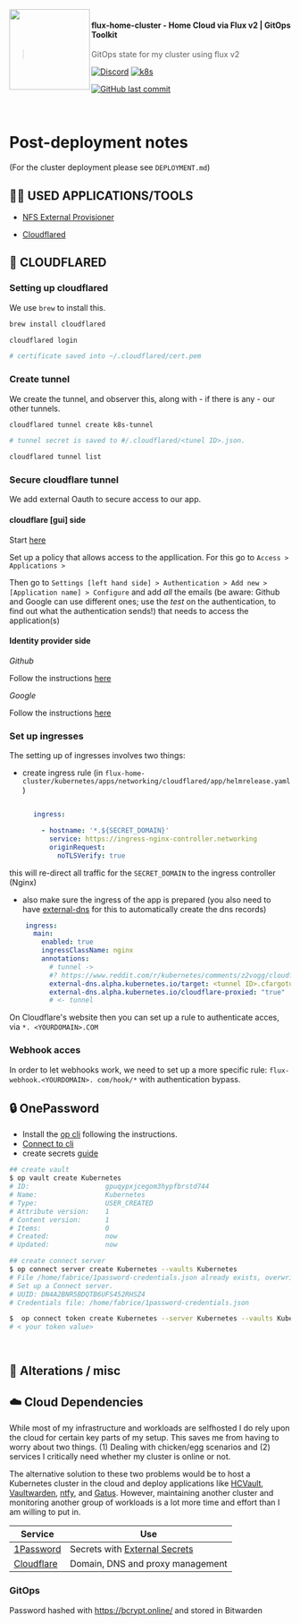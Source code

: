
<img src="https://avatars.githubusercontent.com/u/61287648" align="left" width="144px" height="144px"/>

#### flux-home-cluster - Home Cloud via Flux v2 | GitOps Toolkit
> GitOps state for my cluster using flux v2

[![Discord](https://img.shields.io/badge/discord-chat-7289DA.svg?maxAge=60&style=flat-square)](https://discord.gg/DNCynrJ)
[![k8s](https://img.shields.io/badge/k8s-v1.26.3-orange?style=flat-square)](https://k8s.io/)
<!-- [![talos](https://img.shields.io/badge/talos-v1.4.0-yellow?style=flat-square)](https://k8s.io/) -->
[![GitHub last commit](https://img.shields.io/github/last-commit/fabricesemti80/flux-home-cluster?style=flat-square)](https://github.com/fabricesemti80/flux-home-cluster/commits/master)

<br />

# Post-deployment notes

(For the cluster deployment please see `DEPLOYMENT.md`)

## 🧑‍💻 USED APPLICATIONS/TOOLS

- [NFS External Provisioner](https://github.com/kubernetes-sigs/nfs-subdir-external-provisioner)

- [Cloudflared](https://github.com/cloudflare/helm-charts)


## 🚀 CLOUDFLARED

### Setting up cloudflared


We use `brew` to install this.

```sh
brew install cloudflared

cloudflared login

# certificate saved into ~/.cloudflared/cert.pem
```


### Create tunnel

We create the tunnel, and observer this, along with - if there is any - our other tunnels.

```sh
cloudflared tunnel create k8s-tunnel

# tunnel secret is saved to #/.cloudflared/<tunel ID>.json.

cloudflared tunnel list
```

### Secure cloudflare tunnel

We add external Oauth to secure access to our app.

#### cloudflare [gui] side

Start [here](https://one.dash.cloudflare.com/1443fe12026b33d56dcc26a9deed0667/home)

Set up a policy that allows access to the appllication. For this go to `Access > Applications > `

Then go to `Settings [left hand side] > Authentication > Add new > [Application name] > Configure` and add *all* the emails
(be aware: Github and Google can use different ones; use the *test* on the authentication, to find out what the authentication sends!) that needs to access the application(s)

#### Identity provider side


_Github_

Follow the instructions [here](https://one.dash.cloudflare.com/1443fe12026b33d56dcc26a9deed0667/settings/authentication/idp/add/github)

_Google_

Follow the instructions [here](https://one.dash.cloudflare.com/1443fe12026b33d56dcc26a9deed0667/settings/authentication/idp/add/google)

### Set up ingresses

The setting up of ingresses involves two things:

- create ingress rule (in `flux-home-cluster/kubernetes/apps/networking/cloudflared/app/helmrelease.yaml`)

```yaml

      ingress:

        - hostname: '*.${SECRET_DOMAIN}'
          service: https://ingress-nginx-controller.networking
          originRequest:
            noTLSVerify: true
```

this will re-direct all traffic for the `SECRET_DOMAIN` to the ingress controller (Nginx)

- also make sure the ingress of the app is prepared (you also need to have [external-dns]() for this to automatically create the dns records)

```yaml
    ingress:
      main:
        enabled: true
        ingressClassName: nginx
        annotations:
          # tunnel ->
          #? https://www.reddit.com/r/kubernetes/comments/z2vogg/cloudflare_and_ingressnginx/
          external-dns.alpha.kubernetes.io/target: <tunnel ID>.cfargotunnel.com
          external-dns.alpha.kubernetes.io/cloudflare-proxied: "true"
          # <- tunnel
```

On Cloudflare's website then you can set up a rule to authenticate acces, via `*. <YOURDOMAIN>.COM`

### Webhook acces

In order to let webhooks work, we need to set up a more specific rule:
`flux-webhook.<YOURDOMAIN>. com/hook/*` with authentication bypass.

## 🔒 OnePassword

- Install the [op cli](https://developer.1password.com/docs/cli/get-started/#install) following the instructions.
- [Connect to cli](https://developer.1password.com/docs/cli/get-started/)
- create secrets [guide](https://external-secrets.io/v0.5.7/provider-1password-automation/#deploy-a-connect-server)

```sh
## create vault
$ op vault create Kubernetes
# ID:                   gpuqypxjcegom3hypfbrstd744
# Name:                 Kubernetes
# Type:                 USER_CREATED
# Attribute version:    1
# Content version:      1
# Items:                0
# Created:              now
# Updated:              now

## create connect server
$ op connect server create Kubernetes --vaults Kubernetes
# File /home/fabrice/1password-credentials.json already exists, overwrite it? [Y/n] y
# Set up a Connect server.
# UUID: DN4A2BNR5BDQTB6UFS452RHSZ4
# Credentials file: /home/fabrice/1password-credentials.json

$  op connect token create Kubernetes --server Kubernetes --vaults Kubernetes
# < your token value>




```

## 🔧 Alterations / misc

## ☁️ Cloud Dependencies

While most of my infrastructure and workloads are selfhosted I do rely upon the cloud for certain key parts of my setup. This saves me from having to worry about two things. (1) Dealing with chicken/egg scenarios and (2) services I critically need whether my cluster is online or not.

The alternative solution to these two problems would be to host a Kubernetes cluster in the cloud and deploy applications like [HCVault](https://www.vaultproject.io/), [Vaultwarden](https://github.com/dani-garcia/vaultwarden), [ntfy](https://ntfy.sh/), and [Gatus](https://gatus.io/). However, maintaining another cluster and monitoring another group of workloads is a lot more time and effort than I am willing to put in.

| Service                                         | Use                                                               |
|-------------------------------------------------|-------------------------------------------------------------------|
| [1Password](https://1password.com/)             | Secrets with [External Secrets](https://external-secrets.io/)     |
| [Cloudflare](https://www.cloudflare.com/)       | Domain, DNS and proxy management                                  |

### GitOps

Password hashed with <https://bcrypt.online/> and stored in Bitwarden
